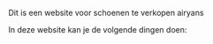 Dit is een website voor schoenen te verkopen airyans

In deze website kan je de volgende dingen doen:
